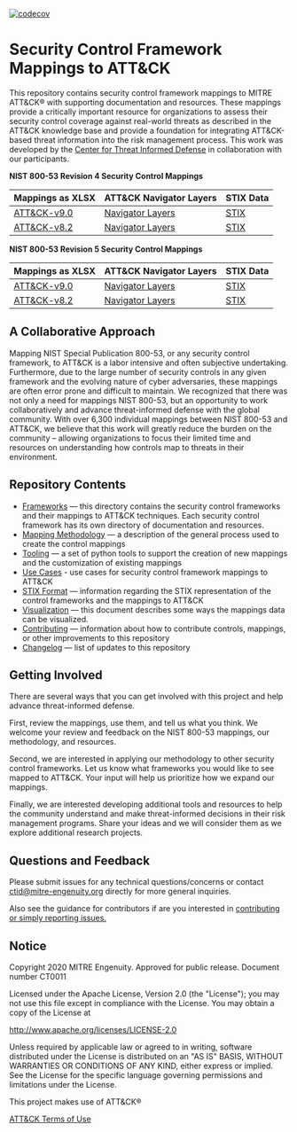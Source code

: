 [![codecov](https://codecov.io/gh/center-for-threat-informed-defense/attack-control-framework-mappings/branch/master/graph/badge.svg?token=PLVBGOUWMC)](https://codecov.io/gh/center-for-threat-informed-defense/attack-control-framework-mappings)

# Security Control Framework Mappings to ATT&CK
This repository contains security control framework mappings to MITRE ATT&CK® with supporting documentation and resources. These mappings provide a critically important resource for organizations to assess their security control coverage against real-world threats as described in the ATT&CK knowledge base and provide a foundation for integrating ATT&CK-based threat information into the risk management process. This work was developed by the [Center for Threat Informed Defense](https://mitre-engenuity.org/center-for-threat-informed-defense/) in collaboration with our participants.

**NIST 800-53 Revision 4 Security Control Mappings**

| Mappings as XLSX | ATT&CK Navigator Layers | STIX Data |
|---|---|---|
| [ATT&CK-v9.0](/frameworks/ATT&CK-v9.0/nist800-53-r4/nist800-53-r4-mappings.xlsx) | [Navigator Layers](/frameworks/ATT&CK-v9.0/nist800-53-r4/layers) | [STIX](/frameworks/ATT&CK-v9.0/nist800-53-r4/stix) |
| [ATT&CK-v8.2](/frameworks/ATT&CK-v8.2/nist800-53-r4/nist800-53-r4-mappings.xlsx) | [Navigator Layers](/frameworks/ATT&CK-v8.2/nist800-53-r4/layers) | [STIX](/frameworks/ATT&CK-v8.2/nist800-53-r4/stix) |

**NIST 800-53 Revision 5 Security Control Mappings**

| Mappings as XLSX | ATT&CK Navigator Layers | STIX Data |
|---|---|---|
| [ATT&CK-v9.0](/frameworks/ATT&CK-v9.0/nist800-53-r5/nist800-53-r5-mappings.xlsx) | [Navigator Layers](/frameworks/ATT&CK-v9.0/nist800-53-r5/layers) | [STIX](/frameworks/ATT&CK-v9.0/nist800-53-r5/stix) |
| [ATT&CK-v8.2](/frameworks/ATT&CK-v8.2/nist800-53-r5/nist800-53-r5-mappings.xlsx) | [Navigator Layers](/frameworks/ATT&CK-v8.2/nist800-53-r5/layers) | [STIX](/frameworks/ATT&CK-v8.2/nist800-53-r5/stix) |

## A Collaborative Approach

Mapping NIST Special Publication 800-53, or any security control framework, to ATT&CK is a labor intensive and often subjective undertaking. Furthermore, due to the large number of security controls in any given framework and the evolving nature of cyber adversaries, these mappings are often error prone and difficult to maintain. We recognized that there was not only a need for mappings NIST 800-53, but an opportunity to work collaboratively and advance threat-informed defense with the global community. With over 6,300 individual mappings between NIST 800-53 and ATT&CK, we believe that this work will greatly reduce the burden on the community – allowing organizations to focus their limited time and resources on understanding how controls map to threats in their environment.

## Repository Contents

- [Frameworks](/frameworks) — this directory contains the security control frameworks and their mappings to ATT&CK techniques. Each security control framework has its own directory of documentation and resources. 
- [Mapping Methodology](/docs/mapping_methodology.md) — a description of the general process used to create the control mappings
- [Tooling](/docs/tooling.md) — a set of python tools to support the creation of new mappings and the customization of existing mappings
- [Use Cases](/docs/use-cases.md) - use cases for security control framework mappings to ATT&CK
- [STIX Format](/docs/STIX_format.md) — information regarding the STIX representation of the control frameworks and the mappings to ATT&CK
- [Visualization](/docs/visualization.md) — this document describes some ways the mappings data can be visualized. 
- [Contributing](/CONTRIBUTING.md) — information about how to contribute controls, mappings, or other improvements to this repository
- [Changelog](/CHANGELOG.md) — list of updates to this repository


## Getting Involved

There are several ways that you can get involved with this project and help advance threat-informed defense. 

First, review the mappings, use them, and tell us what you think. We welcome your review and feedback on the NIST 800-53 mappings, our methodology, and resources. 

Second, we are interested in applying our methodology to other security control frameworks. Let us know what frameworks you would like to see mapped to ATT&CK. Your input will help us prioritize how we expand our mappings. 

Finally, we are interested developing additional tools and resources to help the community understand and make threat-informed decisions in their risk management programs. Share your ideas and we will consider them as we explore additional research projects.  

## Questions and Feedback
   
Please submit issues for any technical questions/concerns or contact ctid@mitre-engenuity.org directly for more general inquiries.

Also see the guidance for contributors if are you interested in [contributing or simply reporting issues.](/CONTRIBUTING.md)

## Notice 

Copyright 2020 MITRE Engenuity. Approved for public release. Document number CT0011

Licensed under the Apache License, Version 2.0 (the "License"); you may not use this file except in compliance with the License. You may obtain a copy of the License at 

http://www.apache.org/licenses/LICENSE-2.0 

Unless required by applicable law or agreed to in writing, software distributed under the License is distributed on an "AS IS" BASIS, WITHOUT WARRANTIES OR CONDITIONS OF ANY KIND, either express or implied. See the License for the specific language governing permissions and limitations under the License. 

This project makes use of ATT&CK®

[ATT&CK Terms of Use](https://attack.mitre.org/resources/terms-of-use/)

